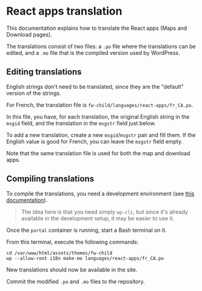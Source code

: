 # React apps translation

This documentation explains how to translate the React apps (Maps and Download
pages).

The translations consist of two files: a `.po` file where the translations can
be edited, and a `.mo` file that is the compiled version used by WordPress.

## Editing translations

English strings don't need to be translated, since they are the "default"
version of the strings.

For French, the translation file is `fw-child/languages/react-apps/fr_CA.po`.

In this file, you have, for each translation, the original English string in
the `msgid` field, and the translation in the `msgstr` field just below.

To add a new translation, create a new `msgid`/`msgstr` pair and fill them. If
the English value is good for French, you can leave the `msgstr` field empty.

Note that the same translation file is used for both the map and download apps.

## Compiling translations

To compile the translations, you need a development environment (see [this
documentation](developing-with-docker-compose.md)).

> The idea here is that you need simply `wp-cli`, but since it's already
> available in the development setup, it may be easier to use it.

Once the `portal` container is running, start a Bash terminal on it.

From this terminal, execute the following commands:

```shell
cd /var/www/html/assets/themes/fw-child
wp --allow-root i18n make-mo languages/react-apps/fr_CA.po
```

New translations should now be available in the site.

Commit the modified
`.po` and `.mo` files to the repository.
